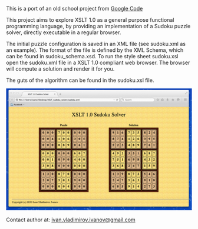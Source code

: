 This is a port of an old school project from [Google Code](https://code.google.com/p/xslt-sudoku-solver/)

This project aims to explore XSLT 1.0 as a general purpose functional programming language, by providing an implementation of a Sudoku puzzle solver, directly executable in a regular browser.

The initial puzzle configuration is saved in an XML file (see sudoku.xml as an example). The format of the file is defined by the XML Schema, which can be found in sudoku\_schema.xsd. To run the style sheet sudoku.xsl open the sudoku.xml file in a XSLT 1.0 compliant web browser. The browser will compute a solution and render it for you.

The guts of the algorithm can be found in the sudoku.xsl file.

![Sreenshot](/screenshot.png "Screenshot")

Contact author at: 
ivan.vladimirov.ivanov@gmail.com

